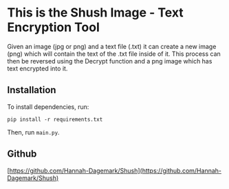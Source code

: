 # This is the Shush Image - Text Encryption Tool

Given an image (jpg or png) and a text file (.txt) it can create a new image (png) which will contain the text of the .txt file inside of it.
This process can then be reversed using the Decrypt function and a png image which has text encrypted into it.

## Installation

To install dependencies, run:
```
pip install -r requirements.txt
```

Then, run `main.py`.

## Github

[https://github.com/Hannah-Dagemark/Shush](https://github.com/Hannah-Dagemark/Shush)